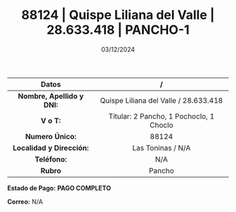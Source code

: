 ﻿---
title: 88124 | Quispe Liliana del Valle | 28.633.418 | PANCHO-1
date: 03/12/2024
draft: false
tags: ['toninas', 'pancho', 'titular']
---

|          **Datos**          |  /  |
|:---------------------------:|:---:|
| **Nombre, Apellido y DNI:** | Quispe Liliana del Valle / 28.633.418 |
|          **V o T:**         | Titular: 2 Pancho, 1 Pochoclo, 1 Choclo |
|      **Numero Único:**      | 88124 |
|  **Localidad y Dirección:** | Las Toninas / N/A |
|        **Teléfono:**        | N/A |
|          **Rubro**          | Pancho |

**Estado de Pago:** **PAGO COMPLETO**

**Correo:** N/A
